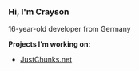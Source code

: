 ### Hi, I'm Crayson  

16-year-old developer from Germany  

**Projects I’m working on:**  

* [JustChunks.net](https://www.justchunks.net)  

